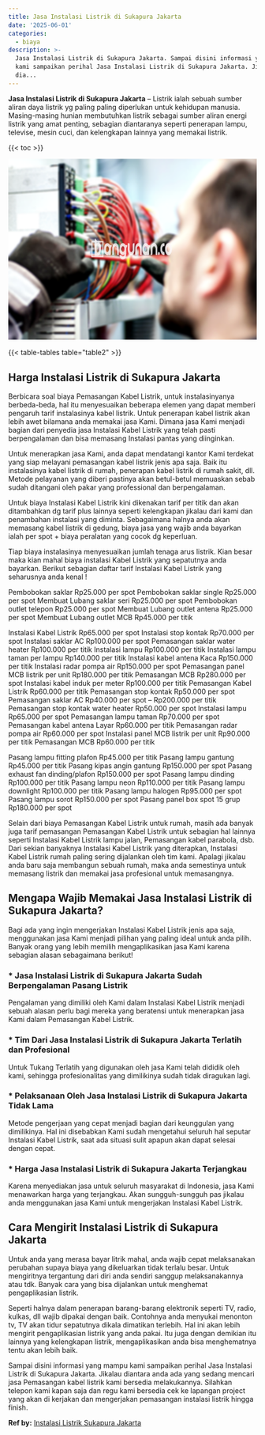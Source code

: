 ```yaml
---
title: Jasa Instalasi Listrik di Sukapura Jakarta
date: '2025-06-01'
categories:
  - biaya
description: >-
  Jasa Instalasi Listrik di Sukapura Jakarta. Sampai disini informasi yang mampu
  kami sampaikan perihal Jasa Instalasi Listrik di Sukapura Jakarta. Jikalau
  dia...
---
```


**Jasa Instalasi Listrik di Sukapura Jakarta** – Listrik ialah sebuah sumber aliran daya listrik yg paling paling diperlukan untuk kehidupan manusia. Masing-masing hunian membutuhkan listrik sebagai sumber aliran energi listrik yang amat penting, sebagian diantaranya seperti penerapan lampu, televise, mesin cuci, dan kelengkapan lainnya yang memakai listrik.

{{< toc >}}

![Jasa Instalasi Listrik di Sukapura Jakarta](/images/instalasi-listrik-murah07.png)

{{< table-tables table="table2" >}}

## Harga Instalasi Listrik di Sukapura Jakarta

Berbicara soal biaya Pemasangan Kabel Listrik, untuk instalasinyanya berbeda-beda, hal itu menyesuaikan beberapa elemen yang dapat memberi pengaruh tarif instalasinya kabel listrik. Untuk penerapan kabel listrik akan lebih awet bilamana anda memakai jasa Kami. Dimana jasa Kami menjadi bagian dari penyedia jasa Instalasi Kabel Listrik yang telah pasti berpengalaman dan bisa memasang Instalasi pantas yang diinginkan.

Untuk menerapkan jasa Kami, anda dapat mendatangi kantor Kami terdekat yang siap melayani pemasangan kabel listrik jenis apa saja. Baik itu instalasinya kabel listrik di rumah, penerapan kabel listrik di rumah sakit, dll. Metode pelayanan yang diberi pastinya akan betul-betul memuaskan sebab sudah ditangani oleh pakar yang professional dan berpengalaman.

Untuk biaya Instalasi Kabel Listrik kini dikenakan tarif per titik dan akan ditambahkan dg tarif plus lainnya seperti kelengkapan jikalau dari kami dan penambahan instalasi yang diminta. Sebagaimana halnya anda akan memasang kabel listrik di gedung, biaya jasa yang wajib anda bayarkan ialah per spot + biaya peralatan yang cocok dg keperluan.

Tiap biaya instalasinya menyesuaikan jumlah tenaga arus listrik. Kian besar maka kian mahal biaya instalasi Kabel Listrik yang sepatutnya anda bayarkan. Berikut sebagian daftar tarif Instalasi Kabel Listrik yang seharusnya anda kenal !

Pembobokan saklar Rp25.000 per spot Pembobokan saklar single Rp25.000 per spot Membuat Lubang saklar seri Rp25.000 per spot Pembobokan outlet telepon Rp25.000 per spot Membuat Lubang outlet antena Rp25.000 per spot Membuat Lubang outlet MCB Rp45.000 per titik

Instalasi Kabel Listrik Rp65.000 per spot Instalasi stop kontak Rp70.000 per spot Instalasi saklar AC Rp100.000 per spot Pemasangan saklar water heater Rp100.000 per titik Instalasi lampu Rp100.000 per titik Instalasi lampu taman per lampu Rp140.000 per titik Instalasi kabel antena Kaca Rp150.000 per titik Instalasi radar pompa air Rp150.000 per spot Pemasangan panel MCB listrik per unit Rp180.000 per titik Pemasangan MCB Rp280.000 per spot Instalasi kabel induk per meter Rp100.000 per titik Pemasangan Kabel Listrik Rp60.000 per titik Pemasangan stop kontak Rp50.000 per spot Pemasangan saklar AC Rp40.000 per spot – Rp200.000 per titik Pemasangan stop kontak water heater Rp50.000 per spot Instalasi lampu Rp65.000 per spot Pemasangan lampu taman Rp70.000 per spot Pemasangan kabel antena Layar Rp60.000 per titik Pemasangan radar pompa air Rp60.000 per spot Instalasi panel MCB listrik per unit Rp90.000 per titik Pemasangan MCB Rp60.000 per titik

Pasang lampu fitting plafon Rp45.000 per titik Pasang lampu gantung Rp45.000 per titik Pasang kipas angin gantung Rp150.000 per spot Pasang exhaust fan dinding/plafon Rp150.000 per spot Pasang lampu dinding Rp100.000 per titik Pasang lampu neon Rp110.000 per titik Pasang lampu downlight Rp100.000 per titik Pasang lampu halogen Rp95.000 per spot Pasang lampu sorot Rp150.000 per spot Pasang panel box spot 15 grup Rp180.000 per spot

Selain dari biaya Pemasangan Kabel Listrik untuk rumah, masih ada banyak juga tarif pemasangan Pemasangan Kabel Listrik untuk sebagian hal lainnya seperti Instalasi Kabel Listrik lampu jalan, Pemasangan kabel parabola, dsb. Dari sekian banyaknya Instalasi Kabel Listrik yang diterapkan, Instalasi Kabel Listrik rumah paling sering dijalankan oleh tim kami. Apalagi jikalau anda baru saja membangun sebuah rumah, maka anda semestinya untuk memasang listrik dan memakai jasa profesional untuk memasangnya.

## Mengapa Wajib Memakai Jasa Instalasi Listrik di Sukapura Jakarta?

Bagi ada yang ingin mengerjakan Instalasi Kabel Listrik jenis apa saja, menggunakan jasa Kami menjadi pilihan yang paling ideal untuk anda pilih. Banyak orang yang lebih memilih mengaplikasikan jasa Kami karena sebagian alasan sebagaimana berikut!

### \* Jasa Instalasi Listrik di Sukapura Jakarta Sudah Berpengalaman Pasang Listrik

Pengalaman yang dimiliki oleh Kami dalam Instalasi Kabel Listrik menjadi sebuah alasan perlu bagi mereka yang beratensi untuk menerapkan jasa Kami dalam Pemasangan Kabel Listrik.

### \* Tim Dari Jasa Instalasi Listrik di Sukapura Jakarta Terlatih dan Profesional

Untuk Tukang Terlatih yang digunakan oleh jasa Kami telah dididik oleh kami, sehingga profesionalitas yang dimilikinya sudah tidak diragukan lagi.

### \* Pelaksanaan Oleh Jasa Instalasi Listrik di Sukapura Jakarta Tidak Lama

Metode pengerjaan yang cepat menjadi bagian dari keunggulan yang dimilikinya. Hal ini disebabkan Kami sudah mengetahui seluruh hal seputar Instalasi Kabel Listrik, saat ada situasi sulit apapun akan dapat selesai dengan cepat.

### \* Harga Jasa Instalasi Listrik di Sukapura Jakarta Terjangkau

Karena menyediakan jasa untuk seluruh masyarakat di Indonesia, jasa Kami menawarkan harga yang terjangkau. Akan sungguh-sungguh pas jikalau anda menggunakan jasa Kami untuk mengerjakan Instalasi Kabel Listrik.

## Cara Mengirit Instalasi Listrik di Sukapura Jakarta


Untuk anda yang merasa bayar litrik mahal, anda wajib cepat melaksanakan perubahan supaya biaya yang dikeluarkan tidak terlalu besar. Untuk mengiritnya tergantung dari diri anda sendiri sanggup melaksanakannya atau tdk. Banyak cara yang bisa dijalankan untuk menghemat pengaplikasian listrik.

Seperti halnya dalam penerapan barang-barang elektronik seperti TV, radio, kulkas, dll wajib dipakai dengan baik. Contohnya anda menyukai menonton tv, TV akan tidur sepatutnya dikala dimatikan terlebih. Hal ini akan lebih mengirit pengaplikasian listrik yang anda pakai. Itu juga dengan demikian itu lainnya yang kelengkapan listrik, mengaplikasikan anda bisa menghematnya tentu akan lebih baik.

Sampai disini informasi yang mampu kami sampaikan perihal Jasa Instalasi Listrik di Sukapura Jakarta. Jikalau diantara anda ada yang sedang mencari jasa Pemasangan kabel listrik kami bersedia melakukannya. Silahkan telepon kami kapan saja dan regu kami bersedia cek ke lapangan project yang akan di kerjakan dan mengerjakan pemasangan instalasi listrik hingga finish.

**Ref by:** [Instalasi Listrik Sukapura Jakarta](https://id.wikipedia.org/wiki/Instalasi)
